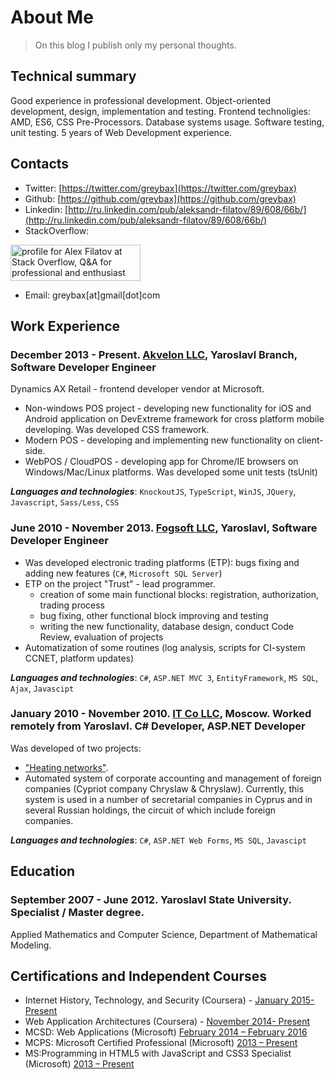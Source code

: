 # About Me

> On this blog I publish only my personal thoughts.

## Technical  summary

Good experience in professional development. Object-oriented development, design, implementation and testing. Frontend technoligies: AMD, ES6, CSS Pre-Processors. Database systems usage. Software testing, unit testing. 5 years of Web Development experience.

## Contacts

* Twitter: [https://twitter.com/greybax](https://twitter.com/greybax)
* Github: [https://github.com/greybax](https://github.com/greybax)
* Linkedin: [http://ru.linkedin.com/pub/aleksandr-filatov/89/608/66b/](http://ru.linkedin.com/pub/aleksandr-filatov/89/608/66b/)
* StackOverflow: <a href="http://stackoverflow.com/users/2173016/alex-filatov" target="_blank">
<img src="http://stackoverflow.com/users/flair/2173016.png?theme=clean" width="208" height="58" alt="profile for Alex Filatov at Stack Overflow, Q&amp;A for professional and enthusiast programmers" title="profile for Alex Filatov at Stack Overflow, Q&amp;A for professional and enthusiast programmers">
</a>

* Email: greybax[at]gmail[dot]com

## Work Experience
### December 2013 - Present. [Akvelon LLC](http://akvelon.com/), Yaroslavl Branch, Software Developer Engineer

Dynamics AX Retail - frontend developer vendor at Microsoft.

* Non-windows POS project - developing new functionality for iOS and Android application on DevExtreme framework for cross platform mobile developing. Was developed CSS framework.
* Modern POS - developing and implementing new functionality on client-side.
* WebPOS / CloudPOS - developing app for Chrome/IE browsers on Windows/Mac/Linux platforms. Was developed some unit tests (tsUnit)

***Languages and technologies***: ```KnockoutJS```, ```TypeScript```, ```WinJS```,  ```JQuery```, ```Javascript```, ```Sass/Less```, ```CSS```

### June 2010 - November 2013. [Fogsoft LLC](http://fogsoft.ru/), Yaroslavl, Software Developer Engineer

- Was developed electronic trading platforms (ETP): bugs fixing and adding new features (```C#```, ```Microsoft SQL Server```)
- ETP on the project "Trust" - lead programmer.
    - creation of some main functional blocks: registration, authorization, trading process
    - bug fixing, other functional block improving and testing
    - writing the new functionality, database design, conduct Code Review, evaluation of projects
- Automatization of some routines (log analysis, scripts for CI-system CCNET, platform updates)

***Languages and technologies***: ```C#```, ```ASP.NET MVC 3```, ```EntityFramework```, ```MS SQL```, ```Ajax```, ```Javascipt```

### January 2010 - November 2010. [IT Co LLC](http://www.it-co.ru/), Moscow. Worked remotely from Yaroslavl. C# Developer, ASP.NET Developer

Was developed of two projects:

* ["Heating networks"](http://it-co.ru/sp_heat_networks.php). 
* Automated system of corporate accounting and management of foreign companies (Cypriot company Chryslaw & Chryslaw). Currently, this system is used in a number of secretarial companies in Cyprus and in several Russian holdings, the circuit of which include foreign companies.

***Languages and technologies***: ```C#```, ```ASP.NET Web Forms```, ```MS SQL```, ```Javascipt```

## Education
### September 2007 - June 2012. Yaroslavl State University. Specialist / Master degree.

Applied Mathematics and Computer Science, Department of Mathematical Modeling.

## Certifications and Independent Courses
* Internet History, Technology, and Security (Coursera) - [January 2015- Present](https://www.dropbox.com/s/jwpis674jzvrx8w/Coursera%20insidetheinternet%202015.pdf?dl=0)
* Web Application Architectures (Coursera) - [November 2014- Present](https://www.dropbox.com/s/t387pkj0ec5u134/Coursera%20webapplications%202014.pdf?dl=0)
* MCSD: Web Applications (Microsoft) [February 2014 – February 2016](https://dl.dropboxusercontent.com/u/67785407/Certifications/Microsoft/Certificate_mscd_web_apps.pdf)
* MCPS: Microsoft Certified Professional (Microsoft) [2013 – Present](https://dl.dropboxusercontent.com/u/67785407/Certifications/Microsoft/Certificate_mcp.pdf)
* MS:Programming in HTML5 with JavaScript and CSS3 Specialist (Microsoft) [2013 – Present](https://dl.dropboxusercontent.com/u/67785407/Certifications/Microsoft/Certificate_mscd_web_apps.pdf)